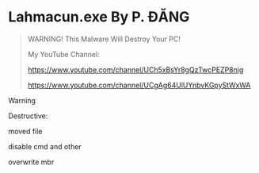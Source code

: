 # Lahmacun.exe By P. ĐĂNG
>WARNING! This Malware Will Destroy Your PC!
>
>
>My YouTube Channel:
>
>https://www.youtube.com/channel/UCh5xBsYr8gQzTwcPEZP8nig
>
>https://www.youtube.com/channel/UCgAg64UlUYnbvKGpyStWxWA

> [!WARNING]
>Destructive:
>
>moved file
>
>disable cmd and other
>
>overwrite mbr
